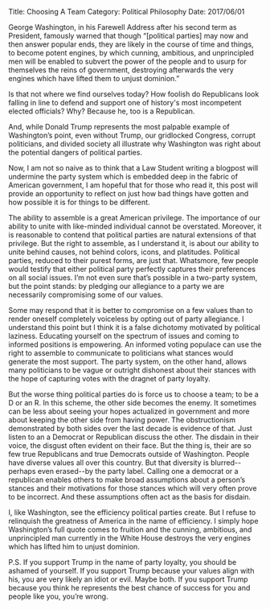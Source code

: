 Title: Choosing A Team
Category: Political Philosophy
Date: 2017/06/01
 
George Washington, in his Farewell Address after his second term as President, famously warned that though “[political parties] may now and then answer popular ends, they are likely in the course of time and things, to become potent engines, by which cunning, ambitious, and unprincipled men will be enabled to subvert the power of the people and to usurp for themselves the reins of government, destroying afterwards the very engines which have lifted them to unjust dominion.”
 
Is that not where we find ourselves today? How foolish do Republicans look falling in line to defend and support one of history's most incompetent elected officials? Why? Because he, too is a Republican.
 
And, while Donald Trump represents the most palpable example of Washington’s point, even without Trump, our gridlocked Congress, corrupt politicians, and divided society all illustrate why Washington was right about the potential dangers of political parties.
 
Now, I am not so naive as to think that a Law Student writing a blogpost will undermine the party system which is embedded deep in the fabric of American government, I am hopeful that for those who read it, this post will provide an opportunity to reflect on just how bad things have gotten and how possible it is for things to be different.
 
The ability to assemble is a great American privilege. The importance of our ability to unite with like-minded individual cannot be overstated. Moreover, it is reasonable to contend that political parties are natural extensions of that privilege. But the right to assemble, as I understand it, is about our ability to unite behind causes, not behind colors, icons, and platitudes. Political parties, reduced to their purest forms, are just that. Whatsmore, few people would testify that either political party perfectly captures their preferences on all social issues. I’m not even sure that’s possible in a two-party system, but the point stands: by pledging our allegiance to a party we are necessarily compromising some of our values.

Some may respond that it is better to compromise on a few values than to render oneself completely voiceless by opting out of party allegiance. I understand this point but I think it is a false dichotomy motivated by political laziness. Educating yourself on the spectrum of issues and coming to informed positions is empowering. An informed voting populace can use the right to assemble to communicate to politicians what stances would generate the most support. The party system, on the other hand, allows many politicians to be vague or outright dishonest about their stances with the hope of capturing votes with the dragnet of party loyalty.
 
But the worse thing political parties do is force us to choose a team; to be a D or an R. In this scheme, the other side becomes the enemy. It sometimes can be less about seeing your hopes actualized in government and more about keeping the other side from having power. The obstructionism demonstrated by both sides over the last decade is evidence of that. Just listen to an a Democrat or Republican discuss the other. The disdain in their voice, the disgust often evident on their face. But the thing is, their are so few true Republicans and true Democrats outside of Washington. People have diverse values all over this country. But that diversity is blurred--perhaps even erased--by the party label. Calling one a democrat or a republican enables others to make broad assumptions about a person’s stances and their motivations for those stances which will very often prove to be incorrect. And these assumptions often act as the basis for disdain.
 
I, like Washington, see the efficiency political parties create. But I refuse to relinquish the greatness of America in the name of efficiency. I simply hope Washington’s full quote comes to fruition and the cunning, ambitious, and unprincipled man currently in the White House destroys the very engines which has lifted him to unjust dominion.
 
P.S. If you support Trump in the name of party loyalty, you should be ashamed of yourself. If you support Trump because your values align with his, you are very likely an idiot or evil. Maybe both. If you support Trump because you think he represents the best chance of success for you and people like you, you’re wrong.
